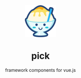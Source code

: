 <div align="center">
  <img src="./public/logo.svg" width="100px" height="100px" />
</div>

<h1 align="center">pick</h1>

<p align="center">
  framework components for vue.js
</p>

